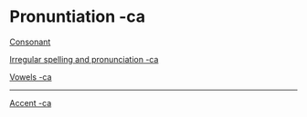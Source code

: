 # Pronuntiation -ca

[Consonant](Pronuntiation%20-ca%20be16522a5b514c6db9bcb79a89411d73/Consonant%2020116f091c88451baa275c7297ff90ed.csv)

[Irregular spelling and pronunciation -ca](Pronuntiation%20-ca%20be16522a5b514c6db9bcb79a89411d73/Irregular%20spelling%20and%20pronunciation%20-ca%20ee550bebf52447bcb9bf5be7c9791127.csv)

[Vowels -ca](Pronuntiation%20-ca%20be16522a5b514c6db9bcb79a89411d73/Vowels%20-ca%20320e55e35cdc4ea4a05e286228992b73.csv)

---

[Accent -ca](Pronuntiation%20-ca%20be16522a5b514c6db9bcb79a89411d73/Accent%20-ca%2085ffb59fa21f4feea74e222e00e19b52.md)